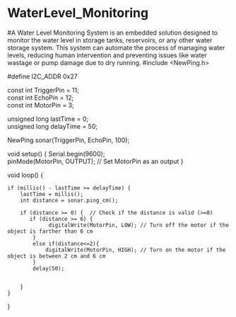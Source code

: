 # WaterLevel_Monitoring
#A Water Level Monitoring System is an embedded solution designed to monitor the water level in storage tanks, reservoirs, or any other water storage system. This system can automate the process of managing water levels, reducing human intervention and preventing issues like water wastage or pump damage due to dry running.
#include <NewPing.h> 

#define I2C_ADDR    0x27  

const int TriggerPin = 11;  
const int EchoPin = 12;     
const int MotorPin = 3;     

unsigned long lastTime = 0;     
unsigned long delayTime = 50;   

NewPing sonar(TriggerPin, EchoPin, 100);  

void setup() {
    Serial.begin(9600);         
    pinMode(MotorPin, OUTPUT);   // Set MotorPin as an output
}

void loop() {
    
    if (millis() - lastTime >= delayTime) {
        lastTime = millis();    
        int distance = sonar.ping_cm(); 

        if (distance >= 0) {  // Check if the distance is valid (>=0)
           if (distance >= 6) {
                 digitalWrite(MotorPin, LOW); // Turn off the motor if the object is farther than 6 cm
            }
            else if(distance<=2){
                digitalWrite(MotorPin, HIGH); // Turn on the motor if the object is between 2 cm and 6 cm
            }
            delay(50);
            
            
        }
    }
}
